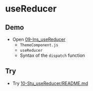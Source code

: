# useReducer

## Demo

- Open [09-Ins_useReducer](../../01-Activities/09-Ins_useReducer/)
  - `ThemeComponent.js`
  - `useReducer`
  - Syntax of the `dispatch` function

## Try

- Try [10-Stu_useReducer/README.md](../../01-Activities/10-Stu_useReducer/README.md)
